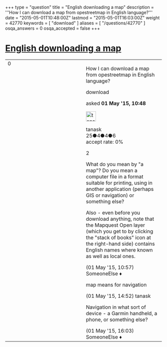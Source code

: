 +++
type = "question"
title = "English downloading a map"
description = '''How I can download a map from opestreetmap in English language?'''
date = "2015-05-01T10:48:00Z"
lastmod = "2015-05-01T16:03:00Z"
weight = 42770
keywords = [ "download" ]
aliases = [ "/questions/42770" ]
osqa_answers = 0
osqa_accepted = false
+++

<div class="headNormal">

# [English downloading a map](/questions/42770/english-downloading-a-map)

</div>

<div id="main-body">

<div id="askform">

<table id="question-table" style="width:100%;">
<colgroup>
<col style="width: 50%" />
<col style="width: 50%" />
</colgroup>
<tbody>
<tr>
<td style="width: 30px; vertical-align: top"><div class="vote-buttons">
<span id="post-42770-upvote" class="ajax-command post-vote up" rel="nofollow" title="I like this post (click again to cancel)"> </span>
<div id="post-42770-score" class="post-score" title="current number of votes">
0
</div>
<span id="post-42770-downvote" class="ajax-command post-vote down" rel="nofollow" title="I dont like this post (click again to cancel)"> </span> <span id="favorite-mark" class="ajax-command favorite-mark" rel="nofollow" title="mark/unmark this question as favorite (click again to cancel)"> </span>
<div id="favorite-count" class="favorite-count">
&#10;</div>
</div></td>
<td><div id="item-right">
<div class="question-body">
<p>How I can download a map from opestreetmap in English language?</p>
</div>
<div id="question-tags" class="tags-container tags">
<span class="post-tag tag-link-download" rel="tag" title="see questions tagged &#39;download&#39;">download</span>
</div>
<div id="question-controls" class="post-controls">
&#10;</div>
<div class="post-update-info-container">
<div class="post-update-info post-update-info-user">
<p>asked <strong>01 May '15, 10:48</strong></p>
<img src="https://secure.gravatar.com/avatar/c3e9ceed9ff7dd9f319a64b1f70d1606?s=32&amp;d=identicon&amp;r=g" class="gravatar" width="32" height="32" alt="tanask&#39;s gravatar image" />
<p><span>tanask</span><br />
<span class="score" title="25 reputation points">25</span><span title="4 badges"><span class="badge1">●</span><span class="badgecount">4</span></span><span title="4 badges"><span class="silver">●</span><span class="badgecount">4</span></span><span title="6 badges"><span class="bronze">●</span><span class="badgecount">6</span></span><br />
<span class="accept_rate" title="Rate of the user&#39;s accepted answers">accept rate:</span> <span title="tanask has no accepted answers">0%</span></p>
</div>
</div>
<div id="comments-container-42770" class="comments-container">
<span id="42771"></span>
<div id="comment-42771" class="comment">
<div id="post-42771-score" class="comment-score">
2
</div>
<div class="comment-text">
<p>What do you mean by "a map"? Do you mean a computer file in a format suitable for printing, using in another application (perhaps GIS or navigation) or something else?</p>
<p>Also - even before you download anything, note that the Mapquest Open layer (which you get to by clicking the "stack of books" icon at the right-hand side) contains English names where known as well as local ones.</p>
</div>
<div id="comment-42771-info" class="comment-info">
<span class="comment-age">(01 May '15, 10:57)</span> <span class="comment-user userinfo">SomeoneElse ♦</span>
</div>
</div>
<span id="42777"></span>
<div id="comment-42777" class="comment">
<div id="post-42777-score" class="comment-score">
&#10;</div>
<div class="comment-text">
<p>map means for navigation</p>
</div>
<div id="comment-42777-info" class="comment-info">
<span class="comment-age">(01 May '15, 14:52)</span> <span class="comment-user userinfo">tanask</span>
</div>
</div>
<span id="42783"></span>
<div id="comment-42783" class="comment">
<div id="post-42783-score" class="comment-score">
&#10;</div>
<div class="comment-text">
<p>Navigation in what sort of device - a Garmin handheld, a phone, or something else?</p>
</div>
<div id="comment-42783-info" class="comment-info">
<span class="comment-age">(01 May '15, 16:03)</span> <span class="comment-user userinfo">SomeoneElse ♦</span>
</div>
</div>
</div>
<div id="comment-tools-42770" class="comment-tools">
&#10;</div>
<div class="clear">
&#10;</div>
<div id="comment-42770-form-container" class="comment-form-container">
&#10;</div>
<div class="clear">
&#10;</div>
</div></td>
</tr>
</tbody>
</table>

</div>

</div>


